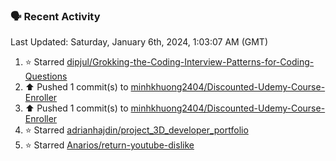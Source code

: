 ### 🗣 Recent Activity

<!--RECENT_ACTIVITY:last_update-->
Last Updated: Saturday, January 6th, 2024, 1:03:07 AM (GMT)
<!--RECENT_ACTIVITY:last_update_end-->
<!--RECENT_ACTIVITY:start-->
1. ⭐ Starred [dipjul/Grokking-the-Coding-Interview-Patterns-for-Coding-Questions](https://github.com/dipjul/Grokking-the-Coding-Interview-Patterns-for-Coding-Questions)<br>
2. ⬆️ Pushed 1 commit(s) to [minhkhuong2404/Discounted-Udemy-Course-Enroller](https://github.com/minhkhuong2404/Discounted-Udemy-Course-Enroller)<br>
3. ⬆️ Pushed 1 commit(s) to [minhkhuong2404/Discounted-Udemy-Course-Enroller](https://github.com/minhkhuong2404/Discounted-Udemy-Course-Enroller)<br>
4. ⭐ Starred [adrianhajdin/project_3D_developer_portfolio](https://github.com/adrianhajdin/project_3D_developer_portfolio)<br>
5. ⭐ Starred [Anarios/return-youtube-dislike](https://github.com/Anarios/return-youtube-dislike)<br>
<!--RECENT_ACTIVITY:end-->
